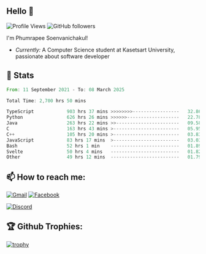 
<h2>Hello 👋</h2> 

![Profile Views](https://komarev.com/ghpvc/?username=Homiez09&label=Profile%20views&color=0e75b6&style=flat)
![GitHub followers](https://img.shields.io/github/followers/HomieZ09.svg?style=social&label=Follow)


I'm Phumrapee Soenvanichakul!

- <i>Currently:</i> A Computer Science student at Kasetsart University, passionate about software developer

<h2>👀 Stats</h2>

<!--START_SECTION:waka-->

```rust
From: 11 September 2021 - To: 08 March 2025

Total Time: 2,700 hrs 50 mins

TypeScript            903 hrs 37 mins >>>>>>>>-----------------   32.86 %
Python                626 hrs 26 mins >>>>>>-------------------   22.78 %
Java                  263 hrs 22 mins >>-----------------------   09.58 %
C                     163 hrs 43 mins >------------------------   05.95 %
C++                   105 hrs 20 mins >------------------------   03.83 %
JavaScript            83 hrs 17 mins  >------------------------   03.03 %
Bash                  52 hrs 1 min    -------------------------   01.89 %
Svelte                50 hrs 4 mins   -------------------------   01.82 %
Other                 49 hrs 12 mins  -------------------------   01.79 %
```

<!--END_SECTION:waka-->

<h2>📫 How to reach me:</h2>

<a href="mailto:phumrapeesoen1@gmail.com">![Gmail](https://img.shields.io/badge/Gmail-D14836?style=for-the-badge&logo=gmail&logoColor=white)</a> 
<a href="https://web.facebook.com/phumrapee.soenvanichakul.3/">![Facebook](https://img.shields.io/badge/Facebook-4267B2?style=for-the-badge&logo=facebook&logoColor=white)</a>

<a href="https://discord.gg/EWnAEUtFVm">![Discord](https://discord.c99.nl/widget/theme-1/297740667784921089.png)</a> 

<h2>🏆 Github Trophies:</h2>

[![trophy](https://github-profile-trophy.vercel.app/?username=Homiez09&theme=discord&row=1)](https://github.com/ryo-ma/github-profile-trophy)
